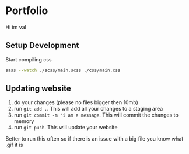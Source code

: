 # Portfolio

Hi im val

## Setup Development

Start compiling css

```bash
sass --watch ./scss/main.scss ./css/main.css
```

## Updating website

1. do your changes (please no files bigger then 10mb)
2. run `git add .`. This will add all your changes to a staging area
3. run `git commit -m "i am a message`. This will commit the changes to memory
4. run `git push`. This will update your website

Better to run this often so if there is an issue with a big file you know what .gif it is